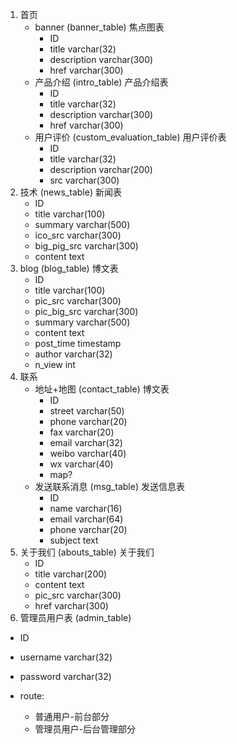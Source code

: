 1. 首页
    * banner  (banner_table) 焦点图表
        * ID
        * title varchar(32)
        * description varchar(300)
        * href varchar(300)
    * 产品介绍   (intro_table) 产品介绍表
      * ID
      * title varchar(32)
      * description varchar(300)
      * href varchar(300) 
    * 用户评价 (custom_evaluation_table) 用户评价表
      * ID
      * title varchar(32)
      * description varchar(200)
      * src varchar(300) 
2. 技术 (news_table) 新闻表
   * ID
   * title varchar(100)
   * summary varchar(500)
   * ico_src varchar(300)
   * big_pig_src varchar(300)
   * content text
3. blog (blog_table) 博文表
    * ID
    * title varchar(100)
    * pic_src varchar(300)
    * pic_big_src varchar(300)
    * summary varchar(500)
    * content text
    * post_time timestamp
    * author varchar(32)
    * n_view int
4. 联系
    * 地址+地图 (contact_table) 博文表
       * ID
       * street varchar(50)
       * phone varchar(20)
       * fax varchar(20)
       * email varchar(32)
       * weibo varchar(40)
       * wx varchar(40)
       * map?
    * 发送联系消息 (msg_table) 发送信息表 
      * ID
      * name varchar(16)
      * email varchar(64)
      * phone varchar(20)
      * subject text
5. 关于我们 (abouts_table) 关于我们
   * ID
   * title varchar(200)
   * content text
   * pic_src varchar(300)
   * href varchar(300)
6. 管理员用户表 (admin_table)
  * ID
  * username  varchar(32)
  * password  varchar(32)

* route:
  * 普通用户-前台部分
  * 管理员用户-后台管理部分